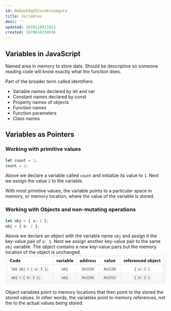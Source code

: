 ```yaml
---
id: 0m6wvk9qd52ss46rxaeguta
title: Variables
desc: ''
updated: 1678119911013
created: 1670616234836
---
```

## Variables in JavaScript

Named area in memory to store data.
Should be descriptive so someone reading code will know exactly what the function does.

Part of the broader term called identifiers:
- Variable names declared by let and var
- Constant names declared by const
- Property names of objects
- Function names
- Function parameters
- Class names

## Variables as Pointers

### Working with primitive values
```js
let count = 1;
count = 2;
```
Above we declare a variable called ```count``` and initialize its value to ```1```. Next we assign the value ```2``` to the variable. 

With most primitive values, the variable points to a particular space in memory, or memory location, where the value of the variable is stored.

### Working with Objects and non-mutating operations
```js
let obj = { a: 1 };
obj = { b: 2 };
```
Above we declare an object with the variable name ```obj``` and assign it the key-value pair of ```a: 1```. Next we assign another key-value pair to the same ```obj``` variable. The object contains a new key-value pairs but the memory location of the object is unchanged. 
![Object stored in memory](assets/images/Screenshot%20from%202023-03-06%2011-22-48.png)

Object variables point to memory locations that then point to the stored the stored values. In other words, the variables point to memory references, not the to the actual values being stored.




